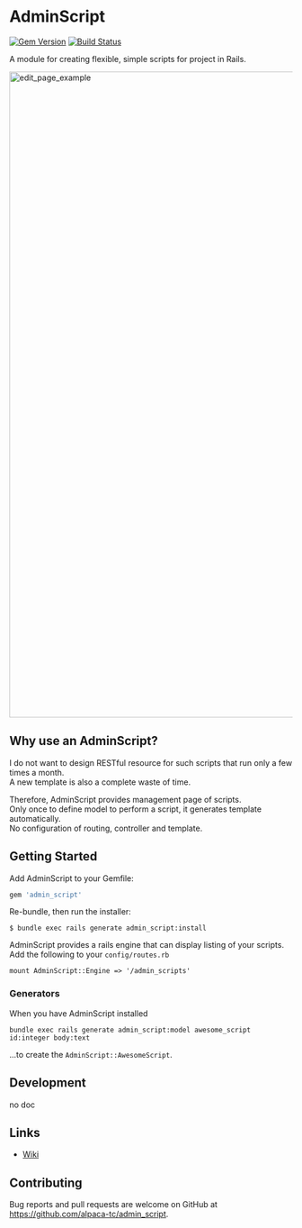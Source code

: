 # AdminScript

[![Gem Version](https://badge.fury.io/rb/admin_script.png)](http://badge.fury.io/rb/admin\_script)
[![Build Status](https://travis-ci.org/alpaca-tc/admin_script.svg?branch=master)](https://travis-ci.org/alpaca-tc/admin\_script)

A module for creating flexible, simple scripts for project in Rails.

<img width="1147" alt="edit_page_example" src="https://cloud.githubusercontent.com/assets/1688137/21744577/cd1d3bac-d55b-11e6-8a9d-bda96edd4d36.png">

## Why use an AdminScript?

I do not want to design RESTful resource for such scripts that run only a few times a month.   
A new template is also a complete waste of time.

Therefore, AdminScript provides management page of scripts.  
Only once to define model to perform a script, it generates template automatically.  
No configuration of routing, controller and template.

## Getting Started

Add AdminScript to your Gemfile:

```ruby
gem 'admin_script'
```

Re-bundle, then run the installer:

```
$ bundle exec rails generate admin_script:install
```

AdminScript provides a rails engine that can display listing of your scripts.
Add the following to your `config/routes.rb`

```
mount AdminScript::Engine => '/admin_scripts'
```

### Generators

When you have AdminScript installed

```
bundle exec rails generate admin_script:model awesome_script id:integer body:text
```

...to create the `AdminScript::AwesomeScript`.

## Development

no doc

## Links

- [Wiki](https://github.com/alpaca-tc/admin_script/wiki)

## Contributing

Bug reports and pull requests are welcome on GitHub at https://github.com/alpaca-tc/admin_script.
